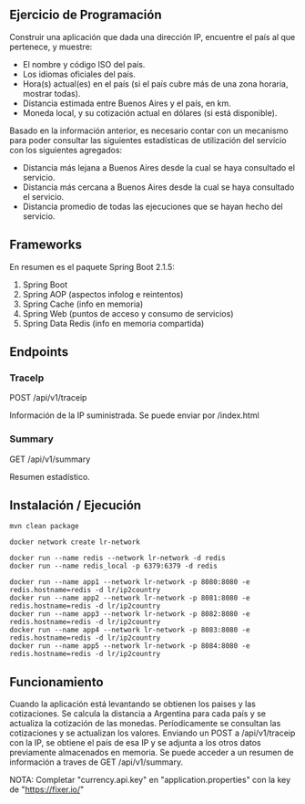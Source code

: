 ## Ejercicio de Programación

Construir una aplicación que dada una dirección IP, encuentre el país al que pertenece, y muestre:
* El nombre y código ISO del país.
* Los idiomas oficiales del país.
* Hora(s) actual(es) en el país (si el país cubre más de una zona horaria, mostrar todas).
* Distancia estimada entre Buenos Aires y el país, en km.
* Moneda local, y su cotización actual en dólares (si está disponible).

Basado en la información anterior, es necesario contar con un mecanismo para poder consultar las siguientes estadísticas de utilización del servicio con los siguientes agregados:
* Distancia más lejana a Buenos Aires desde la cual se haya consultado el servicio.
* Distancia más cercana a Buenos Aires desde la cual se haya consultado el servicio.
* Distancia promedio de todas las ejecuciones que se hayan hecho del servicio.

## Frameworks
En resumen es el paquete Spring Boot 2.1.5:
1. Spring Boot
2. Spring AOP        (aspectos infolog e reintentos)
4. Spring Cache      (info en memoria)
5. Spring Web        (puntos de acceso y consumo de servicios)
6. Spring Data Redis (info en memoria compartida)

## Endpoints

### TraceIp
POST /api/v1/traceip

Información de la IP suministrada. Se puede enviar por /index.html

### Summary
GET  /api/v1/summary

Resumen estadístico.

## Instalación / Ejecución

```
mvn clean package

docker network create lr-network

docker run --name redis --network lr-network -d redis
docker run --name redis_local -p 6379:6379 -d redis

docker run --name app1 --network lr-network -p 8080:8080 -e redis.hostname=redis -d lr/ip2country
docker run --name app2 --network lr-network -p 8081:8080 -e redis.hostname=redis -d lr/ip2country
docker run --name app3 --network lr-network -p 8082:8080 -e redis.hostname=redis -d lr/ip2country
docker run --name app4 --network lr-network -p 8083:8080 -e redis.hostname=redis -d lr/ip2country
docker run --name app5 --network lr-network -p 8084:8080 -e redis.hostname=redis -d lr/ip2country
```

## Funcionamiento

Cuando la aplicación está levantando se obtienen los paises y las cotizaciones. Se calcula la distancia a Argentina para cada país y se actualiza la cotización de las monedas.
Períodicamente se consultan las cotizaciones y se actualizan los valores.
Enviando un POST a /api/v1/traceip con la IP, se obtiene el país de esa IP y se adjunta a los otros datos previamente almacenados en memoria.
Se puede acceder a un resumen de información a traves de GET /api/v1/summary.

NOTA: Completar "currency.api.key" en "application.properties" con la key de "https://fixer.io/"
